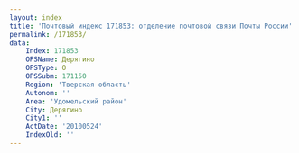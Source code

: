 ```yaml
---
layout: index
title: 'Почтовый индекс 171853: отделение почтовой связи Почты России'
permalink: /171853/
data:
    Index: 171853
    OPSName: Дерягино
    OPSType: О
    OPSSubm: 171150
    Region: 'Тверская область'
    Autonom: ''
    Area: 'Удомельский район'
    City: Дерягино
    City1: ''
    ActDate: '20100524'
    IndexOld: ''
---
```

